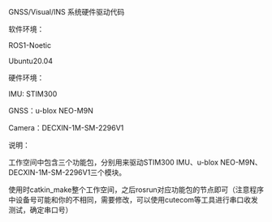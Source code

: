 GNSS/Visual/INS 系统硬件驱动代码

软件环境：

ROS1-Noetic

Ubuntu20.04

硬件环境：

IMU: STIM300

GNSS：u-blox NEO-M9N

Camera：DECXIN-1M-SM-2296V1

说明：

工作空间中包含三个功能包，分别用来驱动STIM300 IMU、u-blox NEO-M9N、DECXIN-1M-SM-2296V1三个模块。

使用时catkin_make整个工作空间，之后rosrun对应功能包的节点即可（注意程序中设备号可能和你的不相同，需要修改，可以使用cutecom等工具进行串口收发测试，确定串口号）
